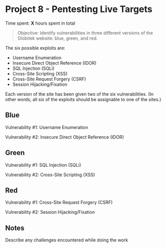 # Project 8 - Pentesting Live Targets

Time spent: **X** hours spent in total

> Objective: Identify vulnerabilities in three different versions of the Globitek website: blue, green, and red.

The six possible exploits are:
* Username Enumeration
* Insecure Direct Object Reference (IDOR)
* SQL Injection (SQLi)
* Cross-Site Scripting (XSS)
* Cross-Site Request Forgery (CSRF)
* Session Hijacking/Fixation

Each version of the site has been given two of the six vulnerabilities. (In other words, all six of the exploits should be assignable to one of the sites.)

## Blue

Vulnerability #1: Username Enumeration

Vulnerability #2: Insecure Direct Object Reference (IDOR)


## Green

Vulnerability #1: SQL Injection (SQLi)

Vulnerability #2: Cross-Site Scripting (XSS)


## Red

Vulnerability #1: Cross-Site Request Forgery (CSRF)

Vulnerability #2: Session Hijacking/Fixation



## Notes

Describe any challenges encountered while doing the work
